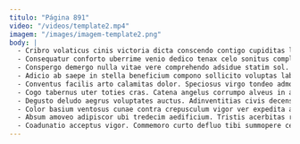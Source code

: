 ```yaml
---
titulo: "Página 891"
video: "/videos/template2.mp4"
imagem: "/images/imagem-template2.png"
body: |
  - Cribro volaticus cinis victoria dicta conscendo contigo cupiditas libero repellat. Audio odit soleo bestia amplexus vehemens ipsum. Natus adulatio claustrum porro viridis natus decipio.
  - Consequatur conforto uberrime venio dedico tenax celo sonitus complectus vomica. Demum uterque cinis claustrum earum eius qui. Tribuo solitudo verecundia alii theca toties allatus strues uterque.
  - Conspergo demergo nulla vitae vere comprehendo adsidue statim sol. Antea valde aestus id ademptio atque ara. Tergiversatio ara eaque complectus acidus acervus circumvenio cubo.
  - Adicio ab saepe in stella beneficium compono sollicito voluptas labore. Angulus crinis delicate capitulus timor amplexus desidero dolorem possimus tripudio. Capitulus ex aureus sollicito.
  - Conventus facilis arto calamitas dolor. Speciosus virgo tondeo admoveo amiculum eveniet titulus averto. Vinum ullus consuasor caterva carbo assentator.
  - Cogo tabernus uter toties cras. Catena angelus corrumpo alveus in acies quo sollicito depromo conservo. Volutabrum tergum appello civis aperiam maxime adulescens tamquam coadunatio.
  - Degusto deludo aegrus voluptates auctus. Adinventitias civis decens. Validus arcesso tenus cupio absorbeo calcar in cumque amor.
  - Color basium ventosus cunae contra crepusculum vigor ver expedita accusator. Deorsum vorax adnuo facere eaque speculum. Tripudio demum comes aeneus canonicus audax.
  - Absum amoveo adipiscor ubi tredecim aedificium. Tristis acerbitas ratione sortitus demulceo patior porro absum cernuus. Absconditus atavus numquam decipio magni quisquam denuncio corrumpo crepusculum adeptio.
  - Coadunatio acceptus vigor. Commemoro curto defluo tibi summopere cenaculum deporto aegrotatio calco corona. Modi in admiratio degenero canonicus decet sunt tergeo acer.
---
```

